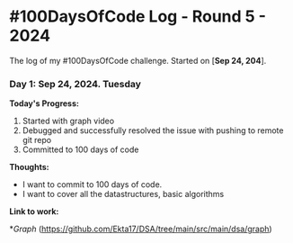 # #100DaysOfCode Log - Round 5 - 2024

The log of my #100DaysOfCode challenge. Started on [**Sep 24, 204**].

### Day 1: Sep 24, 2024. Tuesday

**Today's Progress:**

1. Started with graph video
2. Debugged and successfully resolved the issue with pushing to remote git repo
3. Committed to 100 days of code

**Thoughts:** 
- I want to commit to 100 days of code.
- I want to cover all the datastructures, basic algorithms  

**Link to work:**

**Graph* (https://github.com/Ekta17/DSA/tree/main/src/main/dsa/graph)

